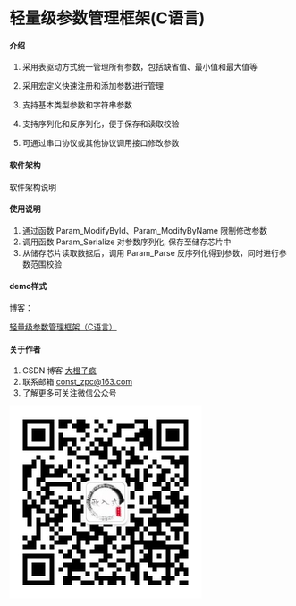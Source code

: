 # 轻量级参数管理框架(C语言)

#### 介绍
1.  采用表驱动方式统一管理所有参数，包括缺省值、最小值和最大值等

2.  采用宏定义快速注册和添加参数进行管理

3.  支持基本类型参数和字符串参数

4.  支持序列化和反序列化，便于保存和读取校验

5.  可通过串口协议或其他协议调用接口修改参数

#### 软件架构
软件架构说明

#### 使用说明
1.  通过函数 Param_ModifyById、Param_ModifyByName 限制修改参数
2.  调用函数 Param_Serialize 对参数序列化, 保存至储存芯片中
3.  从储存芯片读取数据后，调用 Param_Parse 反序列化得到参数，同时进行参数范围校验

#### demo样式
博客：

[轻量级参数管理框架（C语言）](https://blog.csdn.net/qq_24130227/article/details/129233836?spm=1001.2014.3001.5501)

#### 关于作者
1.  CSDN 博客 [大橙子疯](https://blog.csdn.net/qq_24130227?spm=1010.2135.3001.5343)
2.  联系邮箱 const_zpc@163.com
3.  了解更多可关注微信公众号

![大橙子疯嵌入式](微信公众号.jpg)